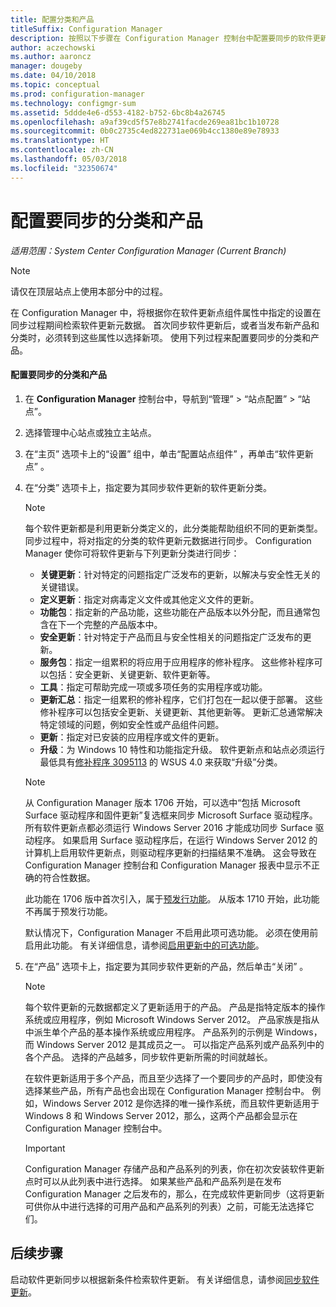 ```yaml
---
title: 配置分类和产品
titleSuffix: Configuration Manager
description: 按照以下步骤在 Configuration Manager 控制台中配置要同步的软件更新分类和产品。
author: aczechowski
ms.author: aaroncz
manager: dougeby
ms.date: 04/10/2018
ms.topic: conceptual
ms.prod: configuration-manager
ms.technology: configmgr-sum
ms.assetid: 5ddde4e6-d553-4182-b752-6bc8b4a26745
ms.openlocfilehash: a9af39cd5f57e8b2741facde269ea81bc1b10728
ms.sourcegitcommit: 0b0c2735c4ed822731ae069b4cc1380e89e78933
ms.translationtype: HT
ms.contentlocale: zh-CN
ms.lasthandoff: 05/03/2018
ms.locfileid: "32350674"
---
```

#  <a name="configure-classifications-and-products-to-synchronize"></a>配置要同步的分类和产品  

*适用范围：System Center Configuration Manager (Current Branch)*


> [!NOTE]  
>  请仅在顶层站点上使用本部分中的过程。  

 在 Configuration Manager 中，将根据你在软件更新点组件属性中指定的设置在同步过程期间检索软件更新元数据。 首次同步软件更新后，或者当发布新产品和分类时，必须转到这些属性以选择新项。 使用下列过程来配置要同步的分类和产品。  

#### <a name="to-configure-classifications-and-products-to-synchronize"></a>配置要同步的分类和产品  

1.  在 **Configuration Manager** 控制台中，导航到“管理” > “站点配置” > “站点”。

2. 选择管理中心站点或独立主站点。  

3.  在“主页”  选项卡上的“设置”  组中，单击“配置站点组件” ，再单击“软件更新点” 。

4.  在“分类”  选项卡上，指定要为其同步软件更新的软件更新分类。  

    > [!NOTE]  
    >  每个软件更新都是利用更新分类定义的，此分类能帮助组织不同的更新类型。 同步过程中，将对指定的分类的软件更新元数据进行同步。 Configuration Manager 使你可将软件更新与下列更新分类进行同步：  
    >   
    > - **关键更新**：针对特定的问题指定广泛发布的更新，以解决与安全性无关的关键错误。  
    > - **定义更新**：指定对病毒定义文件或其他定义文件的更新。  
    > - **功能包**：指定新的产品功能，这些功能在产品版本以外分配，而且通常包含在下一个完整的产品版本中。  
    > - **安全更新**：针对特定于产品而且与安全性相关的问题指定广泛发布的更新。  
    > - **服务包**：指定一组累积的将应用于应用程序的修补程序。 这些修补程序可以包括：安全更新、关键更新、软件更新等。  
    > - **工具**：指定可帮助完成一项或多项任务的实用程序或功能。  
    > - **更新汇总**：指定一组累积的修补程序，它们打包在一起以便于部署。 这些修补程序可以包括安全更新、关键更新、其他更新等。 更新汇总通常解决特定领域的问题，例如安全性或产品组件问题。  
    > - **更新**：指定对已安装的应用程序或文件的更新。  
    > - **升级**：为 Windows 10 特性和功能指定升级。 软件更新点和站点必须运行最低具有[修补程序 3095113](https://support.microsoft.com/kb/3095113) 的 WSUS 4.0 来获取“升级”分类。    
    >       

    > [!NOTE]    
    > 从 Configuration Manager 版本 1706 开始，可以选中“包括 Microsoft Surface 驱动程序和固件更新”复选框来同步 Microsoft Surface 驱动程序。<!--1098490--> 所有软件更新点都必须运行 Windows Server 2016 才能成功同步 Surface 驱动程序。 如果启用 Surface 驱动程序后，在运行 Windows Server 2012 的计算机上启用软件更新点，则驱动程序更新的扫描结果不准确。 这会导致在 Configuration Manager 控制台和 Configuration Manager 报表中显示不正确的符合性数据。  
    >  
    > 此功能在 1706 版中首次引入，属于[预发行功能](/sccm/core/servers/manage/pre-release-features)。 从版本 1710 开始，此功能不再属于预发行功能。  
    >  
    > 默认情况下，Configuration Manager 不启用此项可选功能。 必须在使用前启用此功能。 有关详细信息，请参阅[启用更新中的可选功能](/sccm/core/servers/manage/install-in-console-updates#bkmk_options)。<!--505213-->  

5.  在“产品”  选项卡上，指定要为其同步软件更新的产品，然后单击“关闭” 。  

    > [!NOTE]  
    >  每个软件更新的元数据都定义了更新适用于的产品。 产品是指特定版本的操作系统或应用程序，例如 Microsoft Windows Server 2012。 产品家族是指从中派生单个产品的基本操作系统或应用程序。 产品系列的示例是 Windows，而 Windows Server 2012 是其成员之一。 可以指定产品系列或产品系列中的各个产品。 选择的产品越多，同步软件更新所需的时间就越长。  
    >   
    >  在软件更新适用于多个产品，而且至少选择了一个要同步的产品时，即使没有选择某些产品，所有产品也会出现在 Configuration Manager 控制台中。 例如，Windows Server 2012 是你选择的唯一操作系统，而且软件更新适用于 Windows 8 和 Windows Server 2012，那么，这两个产品都会显示在 Configuration Manager 控制台中。  

    > [!IMPORTANT]  
    >  Configuration Manager 存储产品和产品系列的列表，你在初次安装软件更新点时可以从此列表中进行选择。 如果某些产品和产品系列是在发布 Configuration Manager 之后发布的，那么，在完成软件更新同步（这将更新可供你从中进行选择的可用产品和产品系列的列表）之前，可能无法选择它们。  

## <a name="next-steps"></a>后续步骤
启动软件更新同步以根据新条件检索软件更新。 有关详细信息，请参阅[同步软件更新](synchronize-software-updates.md)。
